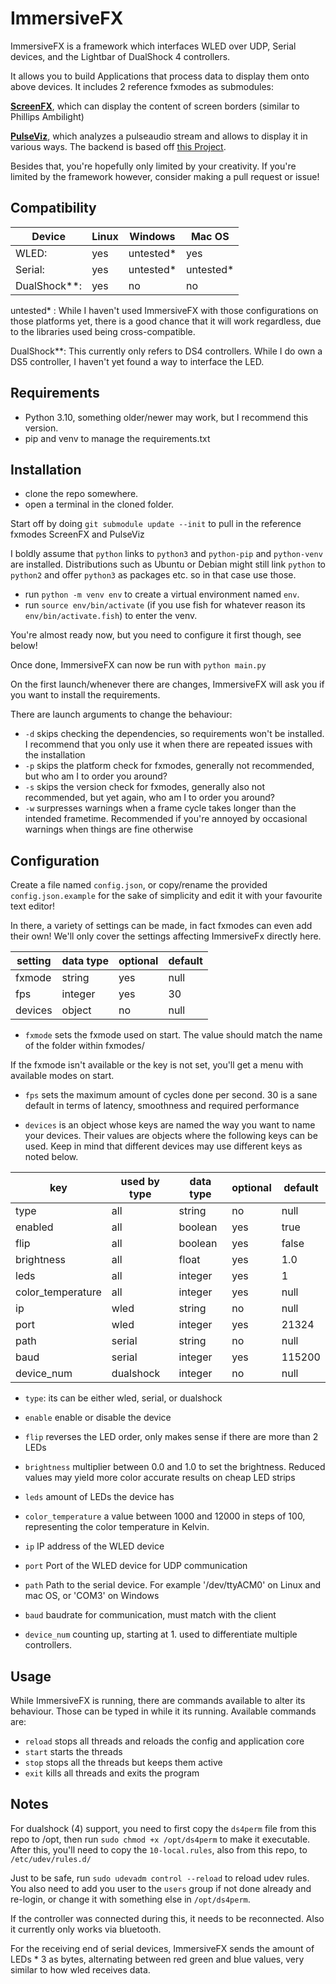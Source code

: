 
# ImmersiveFX
ImmersiveFX is a framework which interfaces WLED over UDP, Serial devices, and the Lightbar of DualShock 4 controllers.

It allows you to build Applications that process data to display them onto above devices. It includes 2 reference fxmodes as submodules:

[**ScreenFX**](https://github.com/MaWalla/ScreenFX), which can display the content of screen borders (similar to Phillips Ambilight) 

[**PulseViz**](https://github.com/MaWalla/PulseViz), which analyzes a pulseaudio stream and allows to display it in various ways.
The backend is based off [this Project](https://github.com/pckbls/pulseviz.py).

Besides that, you're hopefully only limited by your creativity. If you're limited by the framework however, consider making a pull request or issue!

## Compatibility

|Device        |Linux|Windows    |Mac OS     |
|--------------|-----|-----------|-----------|
|WLED:         |yes  |untested*  |yes        |
|Serial:       |yes  |untested*  |untested*  |
|DualShock**:  |yes  |no         |no         |

untested* : While I haven't used ImmersiveFX with those configurations on those platforms yet, there is a good chance
that it will work regardless, due to the libraries used being cross-compatible.

DualShock**: This currently only refers to DS4 controllers. While I do own a DS5 controller, I haven't yet found a way to interface the LED.

## Requirements

- Python 3.10, something older/newer may work, but I recommend this version.
- pip and venv to manage the requirements.txt

## Installation

- clone the repo somewhere.
- open a terminal in the cloned folder.

Start off by doing `git submodule update --init` to pull in the reference fxmodes ScreenFX and PulseViz

I boldly assume that `python` links to `python3` and `python-pip` and `python-venv` are installed.
Distributions such as Ubuntu or Debian might still link `python` to `python2` and offer `python3` as packages etc. so in that case use those.

- run `python -m venv env` to create a virtual environment named `env`.
- run `source env/bin/activate` (if you use fish for whatever reason its `env/bin/activate.fish`) to enter the venv.

You're almost ready now, but you need to configure it first though, see below!

Once done, ImmersiveFX can now be run with `python main.py`

On the first launch/whenever there are changes, ImmersiveFX will ask you if you want to install the requirements.

There are launch arguments to change the behaviour:
  - `-d` skips checking the dependencies, so requirements won't be installed. I recommend that you only use it when there are repeated issues with the installation
  - `-p` skips the platform check for fxmodes, generally not recommended, but who am I to order you around?
  - `-s` skips the version check for fxmodes, generally also not recommended, but yet again, who am I to order you around?
  - `-w` surpresses warnings when a frame cycle takes longer than the intended frametime. Recommended if you're annoyed by occasional warnings when things are fine otherwise

## Configuration

Create a file named `config.json`, or copy/rename the provided `config.json.example` for the sake of simplicity and edit it with your favourite text editor!

In there, a variety of settings can be made, in fact fxmodes can even add their own! We'll only cover the settings affecting ImmersiveFx directly here.

| setting | data type | optional | default |
|---------|-----------|----------|---------|
| fxmode  | string    | yes      | null    |
| fps     | integer   | yes      | 30      |
| devices | object    | no       | null    |

- `fxmode` sets the fxmode used on start. The value should match the name of the folder within fxmodes/

If the fxmode isn't available or the key is not set, you'll get a menu with available modes on start.

- `fps` sets the maximum amount of cycles done per second. 30 is a sane default in terms of latency, smoothness and required performance

- `devices` is an object whose keys are named the way you want to name your devices. 
Their values are objects where the following keys can be used. Keep in mind that different devices may use different keys as noted below.

| key               | used by type | data type | optional | default |
|-------------------|--------------|-----------|----------|---------|
| type              | all          | string    | no       | null    |
| enabled           | all          | boolean   | yes      | true    |
| flip              | all          | boolean   | yes      | false   |
| brightness        | all          | float     | yes      | 1.0     |
| leds              | all          | integer   | yes      | 1       |
| color_temperature | all          | integer   | yes      | null    |
| ip                | wled         | string    | no       | null    |
| port              | wled         | integer   | yes      | 21324   |
| path              | serial       | string    | no       | null    |
| baud              | serial       | integer   | yes      | 115200  |
| device_num        | dualshock    | integer   | no       | null    |

- `type`: its can be either wled, serial, or dualshock
- `enable` enable or disable the device
- `flip` reverses the LED order, only makes sense if there are more than 2 LEDs
- `brightness` multiplier between 0.0 and 1.0 to set the brightness. Reduced values may yield more color accurate results on cheap LED strips
- `leds` amount of LEDs the device has
- `color_temperature` a value between 1000 and 12000 in steps of 100, representing the color temperature in Kelvin.

- `ip` IP address of the WLED device
- `port` Port of the WLED device for UDP communication

- `path` Path to the serial device. For example '/dev/ttyACM0' on Linux and mac OS, or 'COM3' on Windows
- `baud` baudrate for communication, must match with the client

- `device_num` counting up, starting at 1. used to differentiate multiple controllers.

## Usage
While ImmersiveFX is running, there are commands available to alter its behaviour. Those can be typed in while it its running.
Available commands are:

- `reload` stops all threads and reloads the config and application core
- `start` starts the threads
- `stop` stops all the threads but keeps them active
- `exit` kills all threads and exits the program

## Notes
For dualshock (4) support, you need to first copy the `ds4perm` file from this repo to /opt, then run `sudo chmod +x /opt/ds4perm` to make it executable.
After this, you'll need to copy the `10-local.rules`, also from this repo, to `/etc/udev/rules.d/`

Just to be safe, run `sudo udevadm control --reload` to reload udev rules. You also need to add you user to the `users` group if not done already and re-login,
or change it with something else in `/opt/ds4perm`.

If the controller was connected during this, it needs to be reconnected. Also it currently only works via bluetooth.

For the receiving end of serial devices, ImmersiveFX sends the amount of LEDs * 3 as bytes, alternating between red green and blue values, very similar to how wled receives data.
